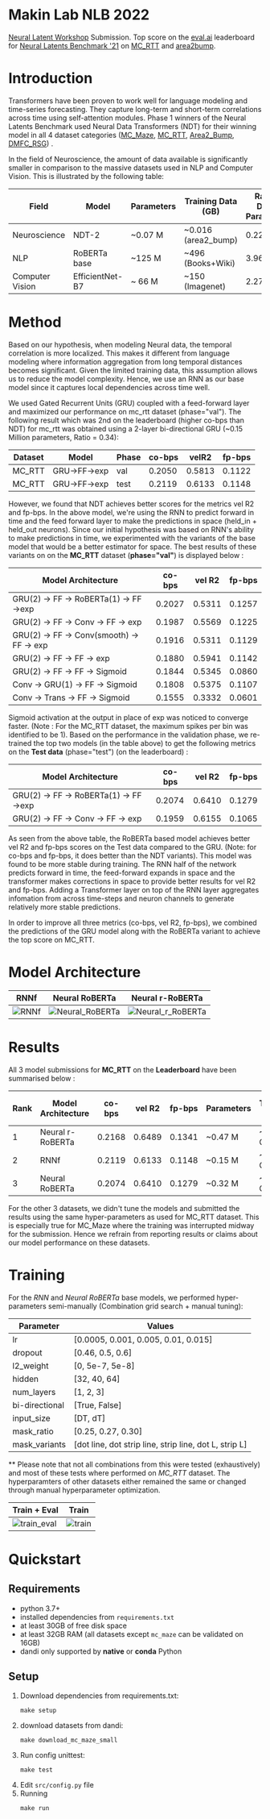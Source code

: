# Makin Lab NLB 2022
[Neural Latent Workshop](https://neurallatents.github.io/) Submission. Top score on the [eval.ai](https://eval.ai/) leaderboard for [Neural Latents Benchmark '21](https://eval.ai/web/challenges/challenge-page/1256/overview) on [MC_RTT](https://eval.ai/web/challenges/challenge-page/1256/leaderboard/3187) and [area2bump](https://eval.ai/web/challenges/challenge-page/1256/leaderboard/3186).

# Introduction

Transformers have been proven to work well for language modeling and time-series forecasting. They capture long-term and short-term correlations across time using self-attention modules. Phase 1  winners of the Neural Latents Benchmark used Neural Data Transformers (NDT) for their winning model in all 4 dataset categories ([MC_Maze](https://github.com/neurallatents/neurallatents.github.io/blob/master/notebooks/mc_maze.ipynb), [MC_RTT](https://github.com/neurallatents/neurallatents.github.io/blob/master/notebooks/mc_rtt.ipynb), [Area2_Bump](https://github.com/neurallatents/neurallatents.github.io/blob/master/notebooks/area2_bump.ipynb), [DMFC_RSG](https://github.com/neurallatents/neurallatents.github.io/blob/master/notebooks/dmfc_rsg.ipynb)) . 

In the field of Neuroscience, the amount of data available is significantly smaller in comparison to the massive datasets used in NLP and Computer Vision. This is illustrated by the following table:

<!-- | Field           | Model            | Parameters    | Training Data | Ratio = Data / Parameters |
|-----------------|------------------|---------------|---------------|---------------------------|
| Neuroscience    | Neural r-RoBERTa | ~0.47 Million | ~51 MB        | 0.1085                    |
| NLP             | RoBERTa base     | ~125 Million  | ~160 GB       | 1.2800                    |
| Computer Vision | EfficientNet-B7  | ~ 66 Million  | ~150 GB       | 2.2727                    | -->

<!--| Field           | Model           | Parameters | Training Data (GB)  | Ratio = Data / Parameters |
|-----------------|-----------------|------------|---------------------|---------------------------|
| Neuroscience    | NDT-2           | ~0.48 M    | ~0.051 (MC_RTT)     | 0.1062                    |
| NLP             | RoBERTa base    | ~125  M    | ~496   (Books+Wiki) | 3.9680                    |
| Computer Vision | EfficientNet-B7 | ~ 66  M    | ~150   (Imagenet)   | 2.2727                    | -->

| Field           | Model           | Parameters | Training Data (GB)  | Ratio = Data / Parameters |
|-----------------|-----------------|------------|---------------------|---------------------------|
| Neuroscience    | NDT-2           | ~0.07 M    | ~0.016 (area2_bump) | 0.2286                    |
| NLP             | RoBERTa base    | ~125  M    | ~496   (Books+Wiki) | 3.9680                    |
| Computer Vision | EfficientNet-B7 | ~ 66  M    | ~150   (Imagenet)   | 2.2727                    | 


# Method

Based on our hypothesis, when modeling Neural data, the temporal correlation is more localized. This makes it different from language modeling where information aggregation from long temporal distances becomes significant. Given the limited training data, this assumption allows us to reduce the model complexity. Hence, we use an RNN as our base model since it captures local dependencies across time well. 

We used Gated Recurrent Units (GRU) coupled with a feed-forward layer and maximized our performance on mc_rtt dataset (phase="val"). The following result which was 2nd on the leaderboard (higher co-bps than NDT) for mc_rtt was obtained using a 2-layer bi-directional GRU (~0.15 Million parameters, Ratio = 0.34):

| Dataset | Model        | Phase | co-bps | velR2  | fp-bps |
|---------|--------------|-------|--------|--------|--------|
| MC_RTT  | GRU->FF->exp | val   | 0.2050 | 0.5813 | 0.1122 |
| MC_RTT  | GRU->FF->exp | test  | 0.2119 | 0.6133 | 0.1148 |

However, we found that NDT achieves better scores for the metrics vel R2 and fp-bps. In the above model, we're using the RNN to predict forward in time and the feed forward layer to make the predictions in space (held_in + held_out neurons). Since our initial hypothesis was based on RNN's ability to make predictions in time, we experimented with the variants of the base model that would be a better estimator for space. The best results of these variants on on the **MC_RTT** dataset (**phase="val"**) is displayed below :


<!-- | Model Architecture                          | co-bps | vel R2 | fp-bps | -->
<!-- | ------------------------------------------- | ------ | ------ | ------ | -->
<!-- | GRU(2) -> FF -> RoBERTa(1) -> FF ->exp	    | 0.2027 | 0.5311	| 0.1257 | -->
<!-- | GRU(2) -> FF -> Conv -> FF -> exp           | 0.1987 | 0.5569 | 0.1225 | -->
<!-- | GRU(2) -> FF -> Deconv -> FF -> exp         | 0.1953 | 0.5280 | 0.1212 | -->
<!-- | GRU(2) -> FF -> Conv(smooth) -> FF -> exp   | 0.1916 | 0.5311 | 0.1129 | -->
<!-- | Conv -> GRU(2) -> FF -> Deconv -> FF -> exp | 0.1901 | 0.5383 | 0.0973 | -->
<!-- | GRU(2) -> FF -> FF -> exp                   | 0.1880 | 0.5941 | 0.1142 | -->
<!-- | GRU(2) -> FF -> FF -> Sigmoid               | 0.1844 | 0.5345 | 0.0860 | -->
<!-- | Conv -> GRU(1) -> FF -> Sigmoid             | 0.1808 | 0.5375 | 0.1107 | -->
<!-- | Conv -> Trans -> Deconv -> Trans -> exp     | 0.1753 | 0.4431 | 0.0655 | -->
<!-- | Conv -> Trans -> Deconv -> Trans -> Sigmoid | 0.1750 | 0.4634 | 0.0565 | -->
<!-- | Conv -> Trans -> Deconv -> Sigmoid          | 0.1726 | 0.3882 | 0.0706 | -->
<!-- | Conv -> Trans -> Deconv -> FF -> Sigmoid    | 0.1704 | 0.3936 | 0.0653 | -->
<!-- | Conv -> Trans -> FF -> Sigmoid              | 0.1555 | 0.3332 | 0.0601 | -->
<!-- | Deconv -> Trans -> FF -> Sigmoid            | 0.1521 | 0.3609 | 0.0664 | -->
<!-- | Deconv -> GRU(1) -> FF -> Sigmoid           | 0.1503 | 0.4233 | 0.0918 | -->


| Model Architecture                          | co-bps | vel R2 | fp-bps |
| ------------------------------------------- | ------ | ------ | ------ |
| GRU(2) -> FF -> RoBERTa(1) -> FF ->exp	    | 0.2027 | 0.5311	| 0.1257 |
| GRU(2) -> FF -> Conv -> FF -> exp           | 0.1987 | 0.5569 | 0.1225 |
| GRU(2) -> FF -> Conv(smooth) -> FF -> exp   | 0.1916 | 0.5311 | 0.1129 |
| GRU(2) -> FF -> FF -> exp                   | 0.1880 | 0.5941 | 0.1142 |
| GRU(2) -> FF -> FF -> Sigmoid               | 0.1844 | 0.5345 | 0.0860 |
| Conv -> GRU(1) -> FF -> Sigmoid             | 0.1808 | 0.5375 | 0.1107 |
| Conv -> Trans -> FF -> Sigmoid              | 0.1555 | 0.3332 | 0.0601 |

Sigmoid activation at the output in place of exp was noticed to converge faster. (Note : For the MC_RTT dataset, the maximum spikes per bin was identified to be 1). Based on the performance in the validation phase, we re-trained the top two models (in the table above) to get the following metrics on the **Test data** (phase="test") (on the leaderboard) :

| Model Architecture                     | co-bps | vel R2 | fp-bps |
| -------------------------------------- | ------ | ------ | ------ |
| GRU(2) -> FF -> RoBERTa(1) -> FF ->exp | 0.2074 | 0.6410 | 0.1279 |
| GRU(2) -> FF -> Conv -> FF -> exp      | 0.1959 | 0.6155 | 0.1065 |

As seen from the above table, the RoBERTa based model achieves better vel R2 and fp-bps scores on the Test data compared to the GRU. (Note: for co-bps and fp-bps, it does better than the NDT variants). This model was found to be more stable during training. The RNN half of the network predicts forward in time, the feed-forward expands in space and the transformer makes corrections in space to provide better results for vel R2 and fp-bps. Adding a Transformer layer on top of the RNN layer aggregates infomation from across time-steps and neuron channels to generate relatively more stable predictions.

In order to improve all three metrics (co-bps, vel R2, fp-bps), we combined the predictions of the GRU model along with the RoBERTa variant to achieve the top score on MC_RTT. 

# Model Architecture

| RNNf | Neural RoBERTa | Neural r-RoBERTa |
|------|----------------|------------------|
| ![RNNf](/images/RNNf.png)  |  ![Neural_RoBERTa](/images/Neural_RoBERTa.png) |  ![Neural_r_RoBERTa](/images/Neural_r_RoBERTa.png) |

# Results
All 3 model submissions for **MC_RTT** on the **Leaderboard** have been summarised below :

| Rank | Model Architecture | co-bps | vel R2 | fp-bps | Parameters | Training Data | Ratio = Data / Parameters |
| ---- | ------------------ | ------ | ------ | ------ | ---------- | ------------- | ------------------------- |
| 1    | Neural r-RoBERTa   | 0.2168 | 0.6489 | 0.1341 | ~0.47 M    | ~0.051 GB     | 0.1085                    |
| 2    | RNNf               | 0.2119 | 0.6133 | 0.1148 | ~0.15 M    | ~0.051 GB     | 0.3400                    |
| 3    | Neural RoBERTa     | 0.2074 | 0.6410 | 0.1279 | ~0.32 M    | ~0.051 GB     | 0.1594                    |

For the other 3 datasets, we didn't tune the models and submitted the results using the same hyper-parameters as used for MC_RTT dataset. This is especially true for MC_Maze where the training was interrupted midway for the submission. Hence we refrain from reporting results or claims about our model performance on these datasets.

# Training
For the *RNN* and *Neural RoBERTa* base models, we performed hyper-parameters semi-manually (Combination  grid search + manual tuning):

| Parameter       | Values                                                 |
|-----------------|--------------------------------------------------------|
| lr              | [0.0005, 0.001, 0.005, 0.01, 0.015]                    |
| dropout         | [0.46, 0.5, 0.6]                                       |
| l2_weight       | [0, 5e-7, 5e-8]                                        |
| hidden          | [32, 40, 64]                                           |
| num_layers      | [1, 2, 3]                                              |
| bi-directional  | [True, False]                                          |
| input_size      | [DT, dT]                                               |
| mask_ratio      | [0.25, 0.27, 0.30]                                     |
| mask_variants   | [dot line, dot strip line, strip line, dot L, strip L] |

** Please note that not all combinations from this were tested (exhaustively) and most of these tests where performed on *MC_RTT* dataset. The hyperparamters of other datasets either remained the same or changed through manual hyperparameter optimization.

| Train + Eval | Train |
|------|------|
| ![train_eval](/images/train_eval.png)  | ![train](/images/train.png)  |

# Quickstart

## Requirements
   * python 3.7+
   * installed dependencies from `requirements.txt` 
   * at least 30GB of free disk space
   * at least 32GB RAM (all datasets except `mc_maze` can be validated on 16GB)
   * dandi only supported by **native** or **conda** Python

## Setup

1. Download dependencies from requirements.txt:
   ```
   make setup
   ```
2. download datasets from dandi:
    ```
    make download_mc_maze_small 
    ```
3. Run config unittest:
    ```
    make test
    ```
4. Edit `src/config.py` file
5. Running 
   ```
   make run
   ```
  

